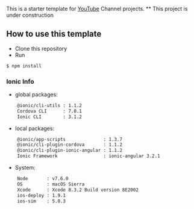 This is a starter template for [YouTube](https://www.youtube.com/) Channel projects.
** This project is under construction
## How to use this template

* Clone this repository
* Run
```bash
$ npm install
```

### Ionic Info
* global packages:
```bash
    @ionic/cli-utils : 1.1.2
    Cordova CLI      : 7.0.1 
    Ionic CLI        : 3.1.2
```

* local packages:
```bash
    @ionic/app-scripts              : 1.3.7
    @ionic/cli-plugin-cordova       : 1.1.2
    @ionic/cli-plugin-ionic-angular : 1.1.2
    Ionic Framework                 : ionic-angular 3.2.1
```

* System:
```bash
    Node       : v7.6.0
    OS         : macOS Sierra
    Xcode      : Xcode 8.3.2 Build version 8E2002 
    ios-deploy : 1.9.1 
    ios-sim    : 5.0.3 
```


